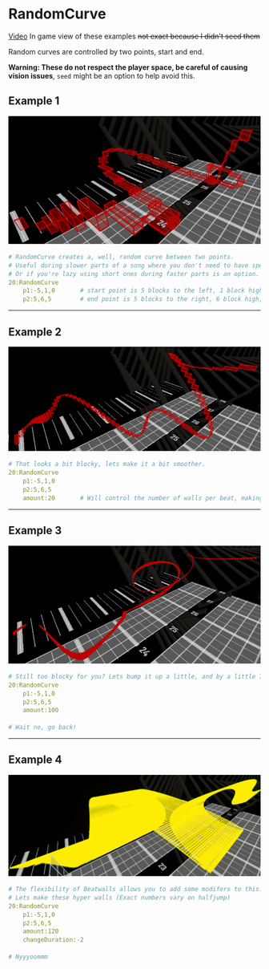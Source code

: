 # RandomCurve

[Video](https://youtu.be/Choj5yLke1A) In game view of these examples ~~not exact because I didn't seed them~~

Random curves are controlled by two points, start and end.

**Warning: These do not respect the player space, be careful of causing vision issues**, `seed` might be an option to help avoid this.


## Example 1

![I should be a picture](../pictures/RandomCurve/1.png)

```yaml
# RandomCurve creates a, well, random curve between two points.
# Useful during slower parts of a song where you don't need to have specific curve.
# Or if you're lazy using short ones during faster parts is an option.
20:RandomCurve
    p1:-5,1,0       # start point is 5 blocks to the left, 1 block high, and starts at the same time it's placed at (20 in this case)
    p2:5,6,5        # end point is 5 blocks to the right, 6 block high, and ends 5 beats from the start
```

--- 

## Example 2

![I should be a picture](../pictures/RandomCurve/20.png)

```yaml
# That looks a bit blocky, lets make it a bit smoother.
20:RandomCurve
    p1:-5,1,0
    p2:5,6,5
    amount:20       # Will control the number of walls per beat, making the curve appear smoother.
```

--- 

## Example 3

![I should be a picture](../pictures/RandomCurve/100.png)

```yaml
# Still too blocky for you? Lets bump it up a little, and by a little I mean a lot.
20:RandomCurve
    p1:-5,1,0
    p2:5,6,5
    amount:100

# Wait no, go back!
```

--- 

## Example 4

![I should be a picture](../pictures/RandomCurve/202.png)

```yaml
# The flexibility of Beatwalls allows you to add some modifers to this.
# Lets make these hyper walls (Exact numbers vary on halfjump)
20:RandomCurve
    p1:-5,1,0
    p2:5,6,5
    amount:120
    changeDuration:-2

# Nyyyoommm
```
